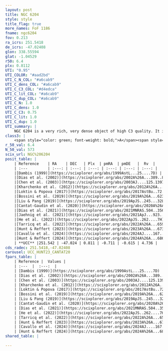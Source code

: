 ```yaml
---
layout: post
title: NGC 6204
style: style
title_flag: true
more_names: FoF 1186
fname: ngc6204
fov: 0.213
ra_icrs: 251.5418
de_icrs: -47.02408
glon: 338.55594
glat: -1.04529
r50: 6.4
plx: 0.8112
UTI: "0.95"
UTI_COLOR: "#aad2bd"
UTI_C_N_COL: "#a6cab9"
UTI_C_dens_COL: "#a6cab9"
UTI_C_C3_COL: "#d4edca"
UTI_C_lit_COL: "#a6cab9"
UTI_C_dup_COL: "#a6cab9"
UTI_C_N: 1.0
UTI_C_dens: 1.0
UTI_C_C3: 0.75
UTI_C_lit: 1.0
UTI_C_dup: 1.0
UTI_summary: |
    NGC 6204 is a very rich, very dense object of high C3 quality. It is very well-studied in the literature.
class3: |
    <span style="color: green; font-weight: bold;">A</span><span style="color: #FFC300; font-weight: bold;">B</span>
r_50_val: 6.4
N_50_val: 573
scix_url: NGC%206204
posit_table: |
    | Reference    | RA    | DEC   | Plx  | pmRA  | pmDE   |  Rv  |
    | :---         | :---: | :---: | :---: | :---: | :---: | :---: |
    |[Dambis (1999)](https://scixplorer.org/abs/1999AstL...25....7D) | 251.533 | -47.012 | -- | -- | -- | -- |
    |[Dias et al. (2002)](https://scixplorer.org/abs/2002A%26A...389..871D) | 251.537 | -47.017 | -- | -1.61 | -0.05 | 53.0 |
    |[Chen et al. (2003)](https://scixplorer.org/abs/2003AJ....125.1397C) | 251.643 | -47.025 | -- | -0.02 | -0.01 | -53.0 |
    |[Kharchenko et al. (2012)](https://scixplorer.org/abs/2012A%26A...543A.156K) | 251.535 | -47.02 | -- | -2.8 | -1.41 | -- |
    |[Loktin & Popova (2017)](https://scixplorer.org/abs/2017AstBu..72..257L) | 251.535 | -47.018 | -- | -3.326 | -5.501 | -34.9 |
    |[Bossini et al. (2019)](https://scixplorer.org/abs/2019A%26A...623A.108B) | 251.538 | -47.027 | -- | -- | -- | -- |
    |[Liu & Pang (2019)](https://scixplorer.org/abs/2019ApJS..245...32L) | 251.535 | -47.025 | 0.826 | -0.682 | -0.588 | -- |
    |[Cantat-Gaudin et al. (2020)](https://scixplorer.org/abs/2020A%26A...640A...1C) | 251.538 | -47.027 | 0.805 | -0.69 | -0.596 | -- |
    |[Dias et al. (2021)](https://scixplorer.org/abs/2021MNRAS.504..356D) | 251.534 | -47.027 | 0.809 | -0.687 | -0.57 | -- |
    |[Jaehnig et al. (2021)](https://scixplorer.org/abs/2021ApJ...923..129J) | 251.538 | -47.028 | 0.837 | -0.717 | -0.571 | -- |
    |[He et al. (2022)](https://scixplorer.org/abs/2022ApJS..262....7H) | 251.538 | -47.024 | 0.831 | -0.736 | -0.619 | -- |
    |[Tarricq et al. (2022)](https://scixplorer.org/abs/2022A%26A...659A..59T) | 251.545 | -47.028 | 0.834 | -0.719 | -0.628 | -- |
    |[Hunt & Reffert (2023)](https://scixplorer.org/abs/2023A%26A...673A.114H) | 251.536 | -47.026 | 0.826 | -0.71 | -0.614 | 9.26 |
    |[Cavallo et al. (2024)](https://scixplorer.org/abs/2024AJ....167...12C) | 251.538 | -47.015 | 0.829 | -- | -- | -- |
    |[Hunt & Reffert (2024)](https://scixplorer.org/abs/2024A%26A...686A..42H) | 251.536 | -47.026 | 0.826 | -0.71 | -0.614 | 9.26 |
    | **UCC** |251.542 | -47.024 | 0.811 | -0.711 | -0.615 | 4.736 | 
cds_radec: 251.5418,-47.02408
carousel: UCC_HUNT23_CANTAT20
fpars_table: |
    | Reference |  Values |
    | :---  |  :---:  |
    | [Dambis (1999)](https://scixplorer.org/abs/1999AstL...25....7D) | `E_B-V_=0.374, DM0=9.66, log_age_=8.1` |
    | [Dias et al. (2002)](https://scixplorer.org/abs/2002A%26A...389..871D) | `E(B-V)=0.46, Dist=1200.0, Age=7.9, [Fe/H]=-1.053` |
    | [Chen et al. (2003)](https://scixplorer.org/abs/2003AJ....125.1397C) | `HDis=1085, Age=0.03` |
    | [Kharchenko et al. (2012)](https://scixplorer.org/abs/2012A%26A...543A.156K) | `e_bv=0.431, distance=1085, log_age=8.0, metallicity=-1.053` |
    | [Loktin & Popova (2017)](https://scixplorer.org/abs/2017AstBu..72..257L) | `E(B-V)=0.431, Dmod=10.181, logt=7.572` |
    | [Bossini et al. (2019)](https://scixplorer.org/abs/2019A%26A...623A.108B) | `AV=1.291, Dist=10.503, logA=7.576, Fe/H=0.02` |
    | [Liu & Pang (2019)](https://scixplorer.org/abs/2019ApJS..245...32L) | `Age=0.135, Z=-0.25` |
    | [Cantat-Gaudin et al. (2020)](https://scixplorer.org/abs/2020A%26A...640A...1C) | `AVNN=1.13, DMNN=10.46, AgeNN=7.97` |
    | [Dias et al. (2021)](https://scixplorer.org/abs/2021MNRAS.504..356D) | `Av=1.504, Dist=1142, logage=8.062, [Fe/H]=0.096` |
    | [He et al. (2022)](https://scixplorer.org/abs/2022ApJS..262....7H) | `A0=1.7, logAge=7.6` |
    | [Tarricq et al. (2022)](https://scixplorer.org/abs/2022A%26A...659A..59T) | `Dist=1198, logAgeNN=8.06` |
    | [Hunt & Reffert (2023)](https://scixplorer.org/abs/2023A%26A...673A.114H) | `AV50=1.405, diffAV50=1.497, MOD50=10.271, logAge50=7.905` |
    | [Cavallo et al. (2024)](https://scixplorer.org/abs/2024AJ....167...12C) | `AV50=1.87, dMod50=10.2, logAge50=7.74, [Fe/H]50=-0.31` |
    | [Hunt & Reffert (2024)](https://scixplorer.org/abs/2024A%26A...686A..42H) | `MassJ=1293.92` |
shared_table: |
    
---
```

